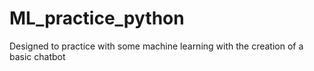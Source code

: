 # ML_practice_python
Designed to practice with some machine learning with the creation of a basic chatbot
